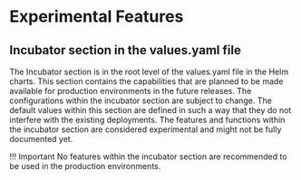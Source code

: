 # Experimental Features

## Incubator section in the values.yaml file

The Incubator section is in the root level of the values.yaml file in the Helm charts. This section contains the capabilities that are planned to be made available for production environments in the future releases. The configurations within the incubator section are subject to change. The default values within this section are defined in such a way that they do not interfere with the existing deployments. The features and functions within the incubator section are considered experimental and might not be fully documented yet.

!!! Important
    No features within the incubator section are recommended to be used in the production environments.